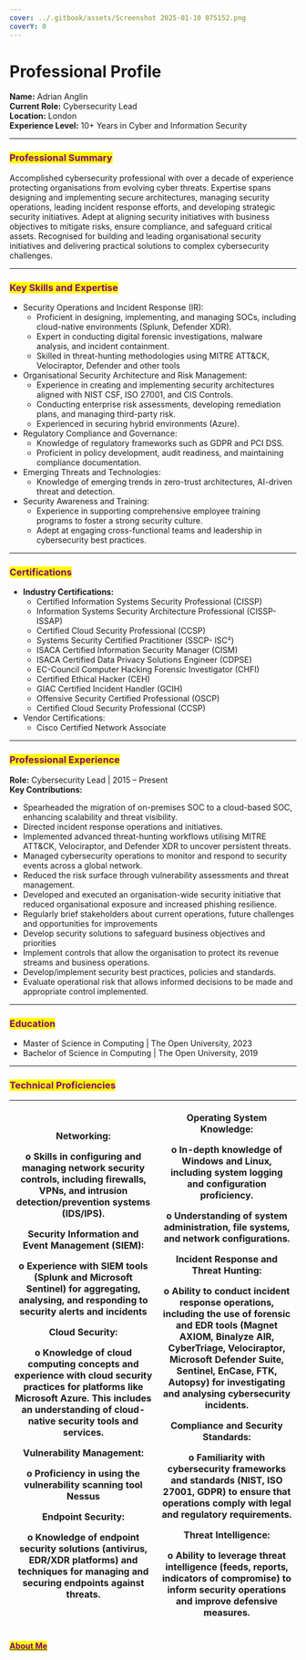 ```yaml
---
cover: ../.gitbook/assets/Screenshot 2025-01-10 075152.png
coverY: 0
---
```


# Professional Profile

**Name:** Adrian Anglin\
**Current Role:** Cybersecurity Lead\
**Location:** London\
**Experience Level:** 10+ Years in Cyber and Information Security

***

### <mark style="color:purple;">Professional Summary</mark>

Accomplished cybersecurity professional with over a decade of experience protecting organisations from evolving cyber threats. Expertise spans designing and implementing secure architectures, managing security operations, leading incident response efforts, and developing strategic security initiatives. Adept at aligning security initiatives with business objectives to mitigate risks, ensure compliance, and safeguard critical assets. Recognised for building and leading organisational security initiatives and delivering practical solutions to complex cybersecurity challenges.

***

### <mark style="color:purple;">Key Skills and Expertise</mark>

* Security Operations and Incident Response (IR):
  * Proficient in designing, implementing, and managing SOCs, including cloud-native environments (Splunk, Defender XDR).
  * Expert in conducting digital forensic investigations, malware analysis, and incident containment.
  * Skilled in threat-hunting methodologies using MITRE ATT\&CK, Velociraptor, Defender and other tools
* Organisational Security Architecture and Risk Management:
  * Experience in creating and implementing security architectures aligned with NIST CSF, ISO 27001, and CIS Controls.
  * Conducting enterprise risk assessments, developing remediation plans, and managing third-party risk.
  * Experienced in securing hybrid environments (Azure).
* Regulatory Compliance and Governance:
  * Knowledge of regulatory frameworks such as GDPR and PCI DSS.
  * Proficient in policy development, audit readiness, and maintaining compliance documentation.
* Emerging Threats and Technologies:
  * Knowledge of emerging trends in zero-trust architectures, AI-driven threat and detection.
* Security Awareness and Training:
  * Experience in supporting comprehensive employee training programs to foster a strong security culture.
  * Adept at engaging cross-functional teams and leadership in cybersecurity best practices.

***

### <mark style="color:purple;">Certifications</mark>

* **Industry Certifications:**
  * Certified Information Systems Security Professional (CISSP)
  * Information Systems Security Architecture Professional (CISSP-ISSAP)
  * Certified Cloud Security Professional (CCSP)
  * Systems Security Certified Practitioner (SSCP- ISC²)
  * ISACA Certified Information Security Manager (CISM)
  * ISACA Certified Data Privacy Solutions Engineer (CDPSE)
  * EC-Council Computer Hacking Forensic Investigator (CHFI)
  * Certified Ethical Hacker (CEH)
  * GIAC Certified Incident Handler (GCIH)
  * Offensive Security Certified Professional (OSCP)
  * Certified Cloud Security Professional (CCSP)
* Vendor Certifications:
  * Cisco Certified Network Associate

***

### <mark style="color:purple;">Professional Experience</mark>

**Role:** Cybersecurity Lead | 2015 – Present\
**Key Contributions:**

* Spearheaded the migration of on-premises SOC to a cloud-based SOC, enhancing scalability and threat visibility.
* Directed incident response operations and initiatives.
* Implemented advanced threat-hunting workflows utilising MITRE ATT\&CK, Velociraptor, and Defender XDR to uncover persistent threats.
* Managed cybersecurity operations to monitor and respond to security events across a global network.
* Reduced the risk surface through vulnerability assessments and threat management.
* Developed and executed an organisation-wide security initiative that reduced organisational exposure and increased phishing resilience.
* Regularly brief stakeholders about current operations, future challenges and opportunities for improvements
* Develop security solutions to safeguard business objectives and priorities
* Implement controls that allow the organisation to protect its revenue streams and business operations.
* Develop/implement security best practices, policies and standards.
* Evaluate operational risk that allows informed decisions to be made and appropriate control implemented.

***

### <mark style="color:purple;">Education</mark>

* Master of Science in Computing | The Open University, 2023
* Bachelor of Science in Computing | The Open University, 2019

***

### <mark style="color:purple;">Technical Proficiencies</mark>

| <p><strong>Networking:</strong></p><p>o   Skills in configuring and managing network security controls, including firewalls, VPNs, and intrusion detection/prevention systems (IDS/IPS).</p><p><strong>Security Information and Event Management (SIEM):</strong></p><p>o   Experience with SIEM tools (Splunk and Microsoft Sentinel) for aggregating, analysing, and responding to security alerts and incidents</p><p><strong>Cloud Security:</strong></p><p>o   Knowledge of cloud computing concepts and experience with cloud security practices for platforms like Microsoft Azure. This includes an understanding of cloud-native security tools and services.</p><p><strong>Vulnerability Management:</strong></p><p>o   Proficiency in using the vulnerability scanning tool Nessus</p><p><strong>Endpoint Security:</strong></p><p>o   Knowledge of endpoint security solutions (antivirus, EDR/XDR platforms) and techniques for managing and securing endpoints against threats.</p> | <p><strong>Operating System Knowledge:</strong></p><p>o   In-depth knowledge of Windows and Linux, including system logging and configuration proficiency.</p><p>o   Understanding of system administration, file systems, and network configurations.</p><p><strong>Incident Response and Threat Hunting:</strong></p><p>o   Ability to conduct incident response operations, including the use of forensic and EDR tools (Magnet AXIOM, Binalyze AIR, CyberTriage, Velociraptor, Microsoft Defender Suite, Sentinel, EnCase, FTK, Autopsy) for investigating and analysing cybersecurity incidents.</p><p><strong>Compliance and Security Standards:</strong></p><p>o   Familiarity with cybersecurity frameworks and standards (NIST, ISO 27001, GDPR) to ensure that operations comply with legal and regulatory requirements.</p><p><strong>Threat Intelligence:</strong></p><p>o   Ability to leverage threat intelligence (feeds, reports, indicators of compromise) to inform security operations and improve defensive measures.</p><p> </p> |
| ------------------------------------------------------------------------------------------------------------------------------------------------------------------------------------------------------------------------------------------------------------------------------------------------------------------------------------------------------------------------------------------------------------------------------------------------------------------------------------------------------------------------------------------------------------------------------------------------------------------------------------------------------------------------------------------------------------------------------------------------------------------------------------------------------------------------------------------------------------------------------------------------------------------------------------------------------------------------------------------------- | ----------------------------------------------------------------------------------------------------------------------------------------------------------------------------------------------------------------------------------------------------------------------------------------------------------------------------------------------------------------------------------------------------------------------------------------------------------------------------------------------------------------------------------------------------------------------------------------------------------------------------------------------------------------------------------------------------------------------------------------------------------------------------------------------------------------------------------------------------------------------------------------------------------------------------------------------------------------------------------------------------------------------------------------------------- |

#### [<mark style="color:purple;">About Me</mark> ](./)
